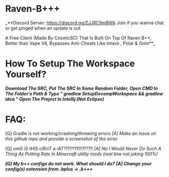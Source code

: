 # **Raven-B+++**

_**Discord Server: https://discord.gg/ZJJRC9mBWk
Join if you wanna chat or get pinged when an update is out

A Free Client (Made By CosmicSC) That Is Built On Top Of Raven B++, Better than Vape V4, Bypasses Anti-Cheats Like Intave , Polar & Grim**_

# How To Setup The Workspace Yourself?                                                                                                                                                                                                   
_**Download The SRC,
Put The SRC In Some Random Folder,
Open CMD In The Folder's Path & Type " gradlew SetupDecompWorkspace && gradlew idea "
Open The Project In Intellij (Not Eclipse)**_

# FAQ:                                                                                                                                                                                                                         
[Q] Gradle is not working/crashing/throwing errors
_[A] Make an Issue on this github repo and provide a screenshot of the error._

[Q] omG iS tHiS clIEnT a rAT?!?!?!111!!?!??!!
_[A] No I Would Never Do Such A Thing As Putting Rats In Minecraft utility mods (real btw not joking 100%)_

_**[Q] My b++ configs do not work. What should I do?**_
**_[A] Change your config(s) extension from .bplus -> .b+++_**
